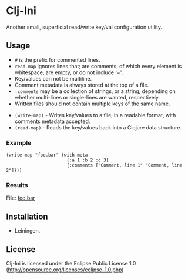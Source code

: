 # Clj-Ini

Another small, superficial read/write key/val configuration utility.

## Usage

- `#` is the prefix for commented lines.
- `read-map` ignores lines that; are comments, of which every element is whitespace, are empty, or do not include '='.
- Key/values can not be multiline.
- Comment metadata is always stored at the top of a file.
- `:comments` may be a collection of strings, or a string, depending on whether multi-lines or single-lines are wanted, respectively.
- Written files should not contain multiple keys of the same name.

* `(write-map)`                  - Writes key/values to a file, in a readable format, with comments metadata accepted.
* `(read-map)`                   - Reads the key/values back into a Clojure data structure.

### Example

    (write-map "foo.bar" (with-meta 
                           {:a 1 :b 2 :c 3}
                           {:comments ["Comment, line 1" "Comment, line 2"]}))

### Results

File: [foo.bar](http://github.com/MayDaniel/Clj-Ini/blob/master/foo.bar)

## Installation

- Leiningen.

## License

Clj-Ini is licensed under the Eclipse Public License 1.0 (http://opensource.org/licenses/eclipse-1.0.php)
